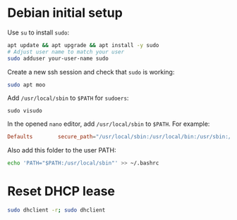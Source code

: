 
# Debian initial setup

Use `su` to install `sudo`:
```bash
apt update && apt upgrade && apt install -y sudo
# Adjust user name to match your user
sudo adduser your-user-name sudo
```

Create a new ssh session and check that `sudo` is working:
```bash
sudo apt moo
```

Add `/usr/local/sbin` to `$PATH` for `sudoers`:
```shell
sudo visudo
```

In the opened `nano` editor, add `/usr/local/sbin` to `$PATH`. For example:
```conf
Defaults        secure_path="/usr/local/sbin:/usr/local/bin:/usr/sbin:/usr/bin:/sbin:/bin:/usr/local/sbin"
```

Also add this folder to the user PATH:
```bash
echo 'PATH="$PATH:/usr/local/sbin"' >> ~/.bashrc
```

# Reset DHCP lease

```bash
sudo dhclient -r; sudo dhclient
```
